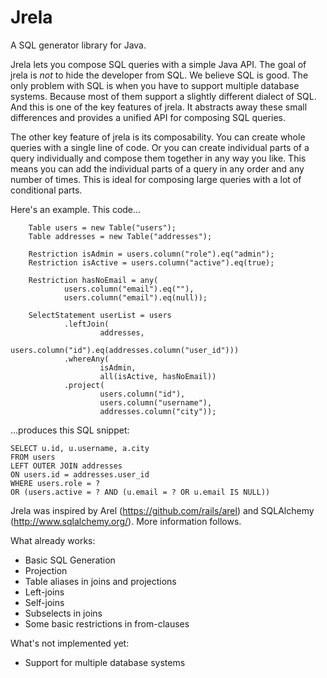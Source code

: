 Jrela
=====

A SQL generator library for Java.

Jrela lets you compose SQL queries with a simple Java API. 
The goal of jrela is *not* to hide the developer from SQL. 
We believe SQL is good. The only problem with SQL is when you have to
support multiple database systems. Because most of them support a slightly different
dialect of SQL. And this is one of the key features of jrela. It abstracts away these
small differences and provides a unified API for composing SQL queries.

The other key feature of jrela is its composability. You can create whole queries
with a single line of code. Or you can create individual parts of a query
individually and compose them together in any way you like. This means you can
add the individual parts of a query in any order and any number of times. This
is ideal for composing large queries with a lot of conditional parts.

Here's an example. This code...

		Table users = new Table("users");
		Table addresses = new Table("addresses");

		Restriction isAdmin = users.column("role").eq("admin");
		Restriction isActive = users.column("active").eq(true);

		Restriction hasNoEmail = any(
				users.column("email").eq(""),
				users.column("email").eq(null));

		SelectStatement userList = users
				.leftJoin(
						addresses,
						users.column("id").eq(addresses.column("user_id")))
				.whereAny(
						isAdmin,
						all(isActive, hasNoEmail))
				.project(
						users.column("id"),
						users.column("username"),
						addresses.column("city"));

...produces this SQL snippet:

    SELECT u.id, u.username, a.city 
    FROM users 
    LEFT OUTER JOIN addresses 
    ON users.id = addresses.user_id 
    WHERE users.role = ? 
    OR (users.active = ? AND (u.email = ? OR u.email IS NULL))

Jrela was inspired by Arel (https://github.com/rails/arel) and SQLAlchemy (http://www.sqlalchemy.org/).
More information follows. 

What already works:

 - Basic SQL Generation
 - Projection
 - Table aliases in joins and projections
 - Left-joins
 - Self-joins
 - Subselects in joins
 - Some basic restrictions in from-clauses

What's not implemented yet:

 - Support for multiple database systems
